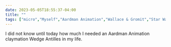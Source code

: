 ---date: 2023-05-05T18:55:37-04:00title: ""tags: ["micro","Myself","Aardman Animation","Wallace & Gromit","Star Wars"]---I did not know until today how much I needed an Aardman Animation claymation Wedge Antilles in my life.